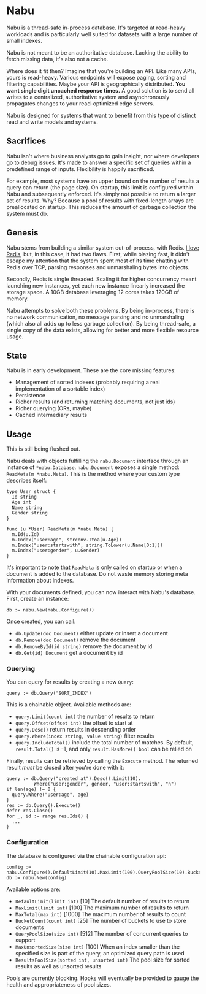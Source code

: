 # Nabu
Nabu is a thread-safe in-process database. It's targeted at read-heavy workloads and is particularly well suited for datasets with a large number of small indexes. 

Nabu is not meant to be an authoritative database. Lacking the ability to fetch missing data, it's also not a cache. 

Where does it fit then? Imagine that you're building an API. Like many APIs, yours is read-heavy. Various endpoints will expose paging, sorting and filtering capabilities. Maybe your API is geographically distributed. <strong>You want single digit uncached response times.</strong> A good solution is to send all writes to a centralized, authoritative system and asynchronously propagates changes to your read-optimized edge servers.

Nabu is designed for systems that want to benefit from this type of distinct read and write models and systems.

## Sacrifices
Nabu isn't where business analysts go to gain insight, nor where developers go to debug issues. It's made to answer a specific set of queries within a predefined range of inputs. Flexibility is happily sacrificed. 

For example, most systems have an upper bound on the number of results a query can return (the page size). On startup, this limit is configured within Nabu and subsequently enforced. It's simply not possible to return a larger set of results. Why? Because a pool of results with fixed-length arrays are preallocated on startup. This reduces the amount of garbage collection the system must do.

## Genesis
Nabu stems from building a similar system out-of-process, with Redis. [I love Redis](http://openmymind.net/2012/1/23/The-Little-Redis-Book/), but, in this case, it had two flaws. First, while blazing fast, it didn't escape my attention that the system spent most of its time chatting with Redis over TCP, parsing responses and unmarshaling bytes into objects. 

Secondly, Redis is single threaded. Scaling it for higher concurrency meant launching new instances, yet each new instance linearly increased the storage space. A 10GB database leveraging 12 cores takes 120GB of memory. 

Nabu attempts to solve both these problems. By being in-process, there is no network communication, no message parsing and no unmarshaling (which also all adds up to less garbage collection). By being thread-safe, a single copy of the data exists, allowing for better and more flexible resource usage.

## State
Nabu is in early development. These are the core missing features:

* Management of sorted indexes (probably requiring a real implementation of a sortable index)
* Persistence
* Richer results (and returning matching documents, not just ids)
* Richer querying (ORs, maybe)
* Cached intermediary results

## Usage
This is still being flushed out.

Nabu deals with objects fulfilling the `nabu.Document` interface through an instance of `*nabu.Database`. `nabu.Document` exposes a single method: `ReadMeta(m *nabu.Meta)`. This is the method where your custom type describes itself:

    type User struct {
      Id string
      Age int
      Name string
      Gender string
    }
    
    func (u *User) ReadMeta(m *nabu.Meta) {
      m.Id(u.Id)
      m.Index("user:age", strconv.Itoa(u.Age))
      m.Index("user:startswith", string.ToLower(u.Name[0:1]))
      m.Index("user:gender", u.Gender)
    }

It's important to note that `ReadMeta` is only called on startup or when a document is added to the database. Do not waste memory storing meta information about indexes.

With your documents defined, you can now interact with Nabu's database. First, create an instance:

    db := nabu.New(nabu.Configure())

Once created, you can call:

* `db.Update(doc Document)` either update or insert a document
* `db.Remove(doc Document)` remove the document
* `db.RemoveById(id string)` remove the document by id
* `db.Get(id) Document` get a document by id

### Querying
You can query for results by creating a new `Query`:

    query := db.Query("SORT_INDEX")

This is a chainable object. Available methods are:

* `query.Limit(count int)` the number of results to return
* `query.Offset(offset int)` the offset to start at
* `query.Desc()` return results in descending order
* `query.Where(index string, value string)` filter results 
* `query.IncludeTotal()` include the total number of matches. By default, `result.Total()` is -1, and only `result.HasMore() bool` can be relied on

Finally, results can be retrieved by calling the `Execute` method. The returned result *must* be closed after you're done with it:

    query := db.Query("created_at").Desc().Limit(10).
              Where("user:gender", gender, "user:startswith", "n")
    if len(age) != 0 {
      query.Where("user:age", age)
    }
    res := db.Query().Execute()
    defer res.Close()
    for _, id := range res.Ids() {
      ...
    }

### Configuration
The database is configured via the chainable configuration api:

    config := nabu.Configure().DefaultLimit(10).MaxLimit(100).QueryPoolSize(10).BucketSize(50)
    db := nabu.New(config)

Available options are:

* `DefaultLimit(limit int)` [10] The default number of results to return
* `MaxLimit(limit int)` [100] The maximum number of results to return
* `MaxTotal(max int)` [1000] The maximum number of results to count
* `BucketCount(count int)` [25] The number of buckets to use to store documents
* `QueryPoolSize(size int)` [512] The number of concurrent queries to support
* `MaxUnsortedSize(size int)` [100] When an index smaller than the specified size is part of the query, an optimized query path is used
* `ResultsPoolSize(sorted int, unsorted int)` The pool size for sorted results as well as unsorted results

Pools are currently blocking. Hooks will eventually be provided to gauge the health and appropriateness of pool sizes.
